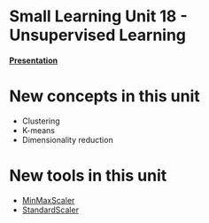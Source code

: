# Small Learning Unit 18 - Unsupervised Learning 


#### [Presentation](https://www.youtube.com/watch?v=dQw4w9WgXcQ)

# New concepts in this unit
- Clustering
- K-means
- Dimensionality reduction

# New tools in this unit
- [MinMaxScaler](http://scikit-learn.org/stable/modules/generated/sklearn.preprocessing.MinMaxScaler.html)
- [StandardScaler](http://scikit-learn.org/stable/modules/generated/sklearn.preprocessing.StandardScaler.html)
